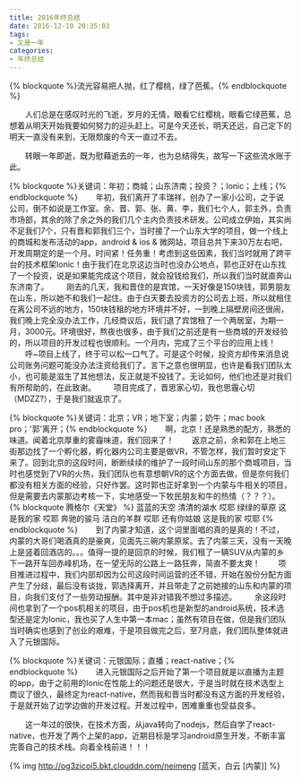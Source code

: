 ```yaml
---
title: 2016年终总结
date: 2016-12-10 20:35:03
tags:
- 又是一年
categories:
- 年终总结
---
```

  
   
   {% blockquote %}流光容易把人抛，红了樱桃，绿了芭蕉。{% endblockquote %}
   
  &emsp;&emsp;人们总是在感叹时光的飞逝，岁月的无情，眼看它红樱桃，眼看它绿芭蕉，总想着从明天开始我要如何努力的迎头赶上。可是今天还长，明天还远，自己定下的明天一直没有来到，无限颓废的今天一直过不去。
  
  <!-- more -->

  &emsp;&emsp;转眼一年即逝，既为慰藉逝去的一年，也为总结得失，故写一下这些流水账于此。
  
   {% blockquote %}关键词：年初；商城；山东济南；投资？；Ionic；上线；{% endblockquote %}
  &emsp;&emsp;年初，我们离开了丰瑞祥，创办了一家小公司，之于说公司，倒不如说是工作室。余、晋、郭、张、黄、李，我们七个人，郭主外，负责市场部，其余的除了余之外的我们几个主内负责技术研发。公司成立伊始，其实尚不足我们7个，只有晋和郭我们三个，当时接了一个山东大学的项目，做一个线上的商城和发布活动的app，android & ios & 微网站，项目总共下来30万左右吧，开发周期定的是一个月。时间紧！任务重！考虑到这些因素，我们当时就用了跨平台的技术框架Ionic！由于我们在北京这边当时也没办公地点，郭也正好在山东找了一个投资，说是如果能完成这个项目，就会投钱给我们，所以我们当时就直奔山东济南了。
  &emsp;&emsp;刚去的几天，我和晋住的是宾馆，一天好像是150块钱，郭男朋友在山东，所以她不和我们一起住。由于白天要去投资方的公司去上班，所以就租住在离公司不远的地方，150块钱租的地方环境并不好，一到晚上隔壁房间还很闹，我们晚上完全没办法工作，几经商议后，我们退了宾馆租了一个两居室，为期一月，3000元。环境很好，熬夜也很多，由于我们之前还是有一些商城的开发经验的，所以项目的开发过程也很顺利。一个月内，完成了三个平台的应用上线！
  &emsp;&emsp;呼~项目上线了，终于可以松一口气了。可是这个时候，投资方却传来消息说公司账务问题可能没办法注资给我们了。言下之意也很明显，也许是看我们团队太小，也可能是滋生了其他想法，反正就是不投钱了。无论如何，他们也还是对我们有所帮助的，在此致谢。
  &emsp;&emsp;项目完成了，晋思家心切，我也思霾心切（MDZZ?），于是我们就返京了。
  
  {% blockquote %}关键词：北京；VR；地下室；内蒙；奶牛；mac book pro；'郭'离开；{% endblockquote %}
  &emsp;&emsp;啊，北京！还是熟悉的配方，熟悉的味道。闻着北京厚重的雾霾味道，我们回来了！
  &emsp;&emsp;返京之前，余和郭在上地三街那边找了一个孵化器，孵化器内公司主要是做VR，不管怎样，我们暂时安定下来了。回到北京的这段时间，断断续续的维护了一段时间山东的那个商城项目，当时也感觉到了VR的火热，我们团队也有意想朝VR的这个方面去做，但是奈何我们都没有相关方面的经验，只好作罢。这时郭也正好拿到一个内蒙与牛相关的项目，但是需要去内蒙那边考核一下，实地感受一下牧民朋友和牛的热情（？？？）。
  {% blockquote 腾格尔《天堂》 %}
   蓝蓝的天空 清清的湖水 哎耶
   绿绿的草原 这是我的家 哎耶
   奔驰的骏马 洁白的羊群 哎耶
   还有你姑娘 这是我的家 哎耶
   {% endblockquote %}
   &emsp;&emsp;到了内蒙才知道，这个词里面唱的真的是真的！不过，内蒙的大哥们喝酒真的是豪爽，见面先三碗内蒙原浆。去了内蒙三天，没有一天晚上是竖着回酒店的。。。值得一提的是回京的时候，我们租了一辆SUV从内蒙的乡下一路开车回赤峰机场，在一望无际的公路上一路狂奔，简直不要太爽！
   &emsp;&emsp;项目推进过程中，我们内部却因为公司这段时间运营的还不错，开始在股份分配方面产生了分歧，最后没有谈拢，郭选择离开，并且带走了之前她接的山东和内蒙的项目，向我们支付了一些劳动报酬。其中是非对错我不想过多描述。
   &emsp;&emsp;余这段时间也拿到了一个pos机相关的项目，由于pos机也是新型的android系统，技术选型还是定为Ionic，我也买了人生中第一本mac；虽然有项目在做，但是我们团队当时确实也感到了创业的艰难，于是项目做完之后，至7月底，我们团队整体就进入了元银国际。
     
   {% blockquote %}关键词：元银国际；直播；react-native；{% endblockquote %}
   &emsp;&emsp;进入元银国际之后开始了第一个项目就是以直播为主题的app，由于之前用的Ionic在性能上的问题还是很大，于是当时就在技术选型上商议了很久，最终定为react-native，然而我和晋当时都没有这方面的开发经验，于是就开始了边学边做的开发过程。开发过程中，困难重重也受益良多。
   
   &emsp;&emsp;这一年过的很快，在技术方面，从java转向了nodejs，然后自学了react-native，也开发了两个上架的app，近期目标是学习android原生开发，不断丰富完善自己的技术栈。向着全栈前进！！！

   {% img http://og3zicoi5.bkt.clouddn.com/neimeng [蓝天，白云 [内蒙]] %}


   
   